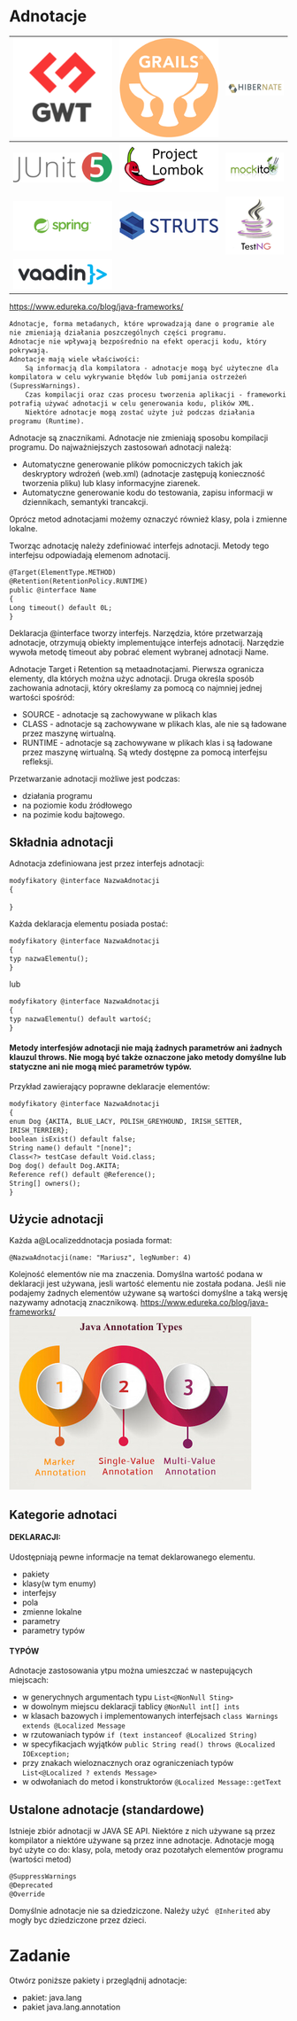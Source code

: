 # Adnotacje


| ![3](src/main/resources/google_web_toolkit.png) | ![4](src/main/resources/grails.png) | ![5](src/main/resources/hibernate.png) |
|-------------------------------------------------|-------------------------------------|----------------------------------------|
| ![6](src/main/resources/junit.png)              | ![3](src/main/resources/lombok.png) | ![3](src/main/resources/mockito.png)   |
| ![6](src/main/resources/spring.png)             | ![6](src/main/resources/strus.png)  | ![6](src/main/resources/testng.png)    |
| ![6](src/main/resources/vaadin.png)             |

https://www.edureka.co/blog/java-frameworks/

````````
Adnotacje, forma metadanych, które wprowadzają dane o programie ale nie zmieniają działania poszczególnych części programu.
Adnotacje nie wpływają bezpośrednio na efekt operacji kodu, który pokrywają.
Adnotacje mają wiele właściwości:
    Są informacją dla kompilatora - adnotacje mogą być użyteczne dla kompilatora w celu wykrywanie błędów lub pomijania ostrzeżeń (SupressWarnings).
    Czas kompilacji oraz czas procesu tworzenia aplikacji - frameworki potrafią używać adnotacji w celu generowania kodu, plików XML.
    Niektóre adnotacje mogą zostać użyte już podczas działania programu (Runtime).
````````
Adnotacje są znacznikami.
Adnotacje nie zmieniają sposobu kompilacji programu.
Do najważniejszych zastosowań adnotacji należą:
- Automatyczne generowanie plików pomocniczych takich jak deskryptory wdrożeń 
(web.xml) (adnotacje zastępują konieczność tworzenia pliku) lub klasy informacyjne ziarenek.
- Automatyczne generowanie kodu do testowania, zapisu informacji w dziennikach, semantyki trancakcji.

Oprócz metod adnotacjami możemy oznaczyć również klasy, pola i zmienne lokalne.

Tworząc adnotację należy zdefiniować interfejs adnotacji. Metody tego interfejsu odpowiadają elemenom adnotacij.

``````````
@Target(ElementType.METHOD)
@Retention(RetentionPolicy.RUNTIME)
public @interface Name 
{
Long timeout() default 0L;
}
``````````

Deklaracja @interface tworzy interfejs. Narzędzia, które przetwarzają adnotacje, otrzymują obiekty implementujące interfejs adnotacij. 
Narzędzie wywoła metodę timeout aby pobrać element wybranej adnotacji Name.

Adnotacje Target i Retention są metaadnotacjami. Pierwsza ogranicza elementy, dla których można użyc adnotacji.
Druga określa sposób zachowania adnotacji, który określamy za pomocą co najmniej jednej wartości spośród:
- SOURCE - adnotacje są zachowywane w plikach klas
- CLASS - adnotacje są zachowywane w plikach klas, ale nie są ładowane przez maszynę wirtualną.
- RUNTIME - adnotacje są zachowywane w plikach klas i są ładowane przez maszynę wirtualną. Są wtedy dostępne za pomocą
interfejsu refleksji.

Przetwarzanie adnotacji możliwe jest podczas:
- działania programu
- na poziomie kodu źródłowego
- na pozimie kodu bajtowego.


## Składnia adnotacji
Adnotacja zdefiniowana jest przez interfejs adnotacji:
``````
modyfikatory @interface NazwaAdnotacji
{

}
`````` 
Każda deklaracja elementu posiada postać:
``````
modyfikatory @interface NazwaAdnotacji
{
typ nazwaElementu();
}
``````
lub
``````
modyfikatory @interface NazwaAdnotacji
{
typ nazwaElementu() default wartość;
}
``````

<h4> Metody interfesjów adnotacji nie mają żadnych parametrów ani żadnych klauzul throws. 
Nie mogą być także oznaczone jako metody domyślne lub statyczne ani nie mogą mieć parametrów typów.</h4>

Przykład zawierający poprawne deklaracje elementów:
``````
modyfikatory @interface NazwaAdnotacji
{
enum Dog {AKITA, BLUE_LACY, POLISH_GREYHOUND, IRISH_SETTER, IRISH_TERRIER};
boolean isExist() default false;
String name() default "[none]";
Class<?> testCase default Void.class;
Dog dog() default Dog.AKITA;
Reference ref() default @Reference();
String[] owners();
}
``````

## Użycie adnotacji
Każda a@Localizeddnotacja posiada format:
````````
@NazwaAdnotacji(name: "Mariusz", legNumber: 4)
````````
Kolejność elementów nie ma znaczenia. 
Domyślna wartość podana w deklaracji jest używana, jesli wartość elementu nie została podana.
Jeśli nie podajemy żadnych elementów używane są wartości domyślne a taką wersję nazywamy
adnotacją znacznikową.
https://www.edureka.co/blog/java-frameworks/
![annotation types](src/main/resources/img_1.png)

## Kategorie adnotaci
#### DEKLARACJI:
Udostępniają pewne informacje na temat deklarowanego elementu.
- pakiety
- klasy(w tym enumy)
- interfejsy
- pola
- zmienne lokalne
- parametry
- parametry typów

#### TYPÓW
Adnotacje zastosowania ytpu można umieszczać w nastepujących miejscach:
- w generychnych argumentach typu ```````` List<@NonNull Sting>  ````````
- w dowolnym miejscu deklaracji tablicy ``````` @NonNull int[] ints ```````
- w klasach bazowych i implementowanych interfejsach `````` class Warnings extends @Localized Message ``````
- w rzutowaniach typów `````` if (text instanceof @Localized String) ``````
- w specyfikacjach wyjątków `````` public String read() throws @Localized IOException; ``````
- przy znakach wieloznacznych oraz ograniczeniach typów `````` List<@Localized ? extends Message> ``````
- w odwołaniach do metod i konstruktorów ``````@Localized Message::getText``````

## Ustalone adnotacje (standardowe)
Istnieje zbiór adnotacji w JAVA SE API. Niektóre z nich używane są przez kompilator a niektóre używane są przez inne adnotacje.
Adnotacje mogą być użyte co do: klasy, pola, metody oraz pozotałych elementów programu (wartości metod)
````
@SuppressWarnings
@Deprecated
@Override
````

Domyślnie adnotacje nie sa dziedziczone. Należy użyć `````` @Inherited`````` aby mogły byc dziedziczone przez dzieci.

# Zadanie
Otwórz poniższe pakiety i przeglądnij adnotacje:
- pakiet: java.lang
- pakiet java.lang.annotation



